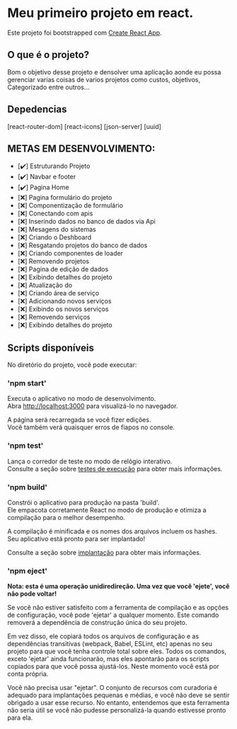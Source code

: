 # Meu primeiro projeto em react.

Este projeto foi bootstrapped com [Create React App](https://github.com/facebook/create-react-app).

## O que é o projeto?

Bom o objetivo desse projeto e densolver uma aplicação aonde eu possa gerenciar varias coisas de varios projetos como custos, objetivos, Categorizado entre outros... 

## Depedencias

[react-router-dom]
[react-icons]
[json-server]
[uuid]

## METAS EM DESENVOLVIMENTO: 
- [:heavy_check_mark:] Estruturando Projeto
- [:heavy_check_mark:] Navbar e footer
- [:heavy_check_mark:] Pagina Home
- [:x:] Pagina formulário do projeto
- [:x:] Componentização de formulário
- [:x:] Conectando com apis
- [:x:] Inserindo dados no banco de dados via Api
- [:x:] Mesagens do sistemas
- [:x:] Criando o Deshboard
- [:x:] Resgatando projetos do banco de dados
- [:x:] Criando componentes de loader
- [:x:] Removendo projetos
- [:x:] Pagina de edição de dados
- [:x:] Exibindo detalhes do projeto
- [:x:] Atualização do 
- [:x:] Criando área de serviço
- [:x:] Adicionando novos serviços
- [:x:] Exibindo os novos serviços
- [:x:] Removendo serviços
- [:x:] Exibindo detalhes do projeto
## Scripts disponíveis

No diretório do projeto, você pode executar:

### 'npm start'

Executa o aplicativo no modo de desenvolvimento.\
Abra [http://localhost:3000](http://localhost:3000) para visualizá-lo no navegador.

A página será recarregada se você fizer edições.\
Você também verá quaisquer erros de fiapos no console.

### 'npm test'

Lança o corredor de teste no modo de relógio interativo.\
Consulte a seção sobre [testes de execução](https://facebook.github.io/create-react-app/docs/running-tests) para obter mais informações.

### 'npm build'

Constrói o aplicativo para produção na pasta 'build'.\
Ele empacota corretamente React no modo de produção e otimiza a compilação para o melhor desempenho.

A compilação é minificada e os nomes dos arquivos incluem os hashes.\
Seu aplicativo está pronto para ser implantado!

Consulte a seção sobre [implantação](https://facebook.github.io/create-react-app/docs/deployment) para obter mais informações.

### 'npm eject'

**Nota: esta é uma operação unidiredireção. Uma vez que você 'ejete', você não pode voltar!**

Se você não estiver satisfeito com a ferramenta de compilação e as opções de configuração, você pode 'ejetar' a qualquer momento. Este comando removerá a dependência de construção única do seu projeto.

Em vez disso, ele copiará todos os arquivos de configuração e as dependências transitivas (webpack, Babel, ESLint, etc) apenas no seu projeto para que você tenha controle total sobre eles. Todos os comandos, exceto 'ejetar' ainda funcionarão, mas eles apontarão para os scripts copiados para que você possa ajustá-los. Neste momento você está por conta própria.

Você não precisa usar "ejetar". O conjunto de recursos com curadoria é adequado para implantações pequenas e médias, e você não deve se sentir obrigado a usar esse recurso. No entanto, entendemos que esta ferramenta não seria útil se você não pudesse personalizá-la quando estivesse pronto para ela.
